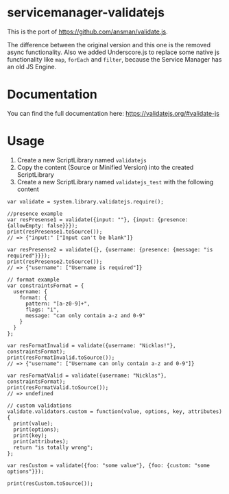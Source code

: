 # servicemanager-validatejs

This is the port of https://github.com/ansman/validate.js.

The difference between the original version and this one is the removed async functionality.
Also we added Underscore.js to replace some native js functionality like `map`, `forEach` and `filter`, because the Service Manager has an old JS Engine.

# Documentation

You can find the full documentation here: https://validatejs.org/#validate-js

# Usage

1. Create a new ScriptLibrary named `validatejs`
2. Copy the content (Source or Minified Version) into the created ScriptLibrary
3. Create a new ScriptLibrary named `validatejs_test` with the following content
```
var validate = system.library.validatejs.require();

//presence example
var resPresense1 = validate({input: ""}, {input: {presence: {allowEmpty: false}}});
print(resPresense1.toSource());
// => {"input:" ["Input can't be blank"]}

var resPresense2 = validate({}, {username: {presence: {message: "is required"}}});
print(resPresense2.toSource());
// => {"username": ["Username is required"]}

// format example
var constraintsFormat = {
  username: {
    format: {
      pattern: "[a-z0-9]+",
      flags: "i",
      message: "can only contain a-z and 0-9"
    }
  }
};

var resFormatInvalid = validate({username: "Nicklas!"}, constraintsFormat);
print(resFormatInvalid.toSource());
// => {"username": ["Username can only contain a-z and 0-9"]}

var resFormatValid = validate({username: "Nicklas"}, constraintsFormat);
print(resFormatValid.toSource());
// => undefined

// custom validations
validate.validators.custom = function(value, options, key, attributes) {
  print(value);
  print(options);
  print(key);
  print(attributes);
  return "is totally wrong";
};

var resCustom = validate({foo: "some value"}, {foo: {custom: "some options"}});

print(resCustom.toSource());


```
